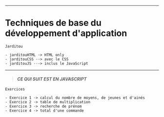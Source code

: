 ___
# **Techniques de base du développement d'application**

    Jarditou

    - jarditouHTML ·> HTML only
    - jarditouCSS ··> avec le CSS
    - jarditouJS ···> inclus le JavaScript
 

___

> #### ***CE QUI SUIT EST EN JAVASCRIPT***


    Exercices

    - Exercice 1 ·> calcul du nombre de moyens, de jeunes et d'ainés
    - Exercice 2 ·> table de multiplication
    - Exercice 3 ·> recherche de prénom
    - Exercice 4 ·> total d'une commande